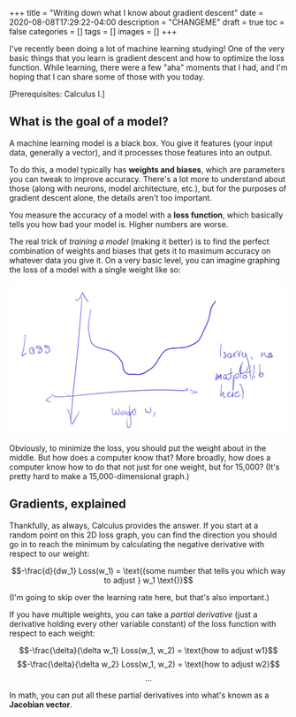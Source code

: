 +++
title = "Writing down what I know about gradient descent"
date = 2020-08-08T17:29:22-04:00
description = "CHANGEME"
draft = true
toc = false
categories = []
tags = []
images = []
+++

I've recently been doing a lot of machine learning studying! One of the very basic things that you learn is gradient descent and how to optimize the loss function. While learning, there were a few "aha" moments that I had, and I'm hoping that I can share some of those with you today.

[Prerequisites: Calculus I.]

## What is the goal of a model?

A machine learning model is a black box. You give it features (your input data, generally a vector), and it processes those features into an output.

To do this, a model typically has **weights and biases**, which are parameters you can tweak to improve accuracy. There's a lot more to understand about those (along with neurons, model architecture, etc.), but for the purposes of gradient descent alone, the details aren't too important.

You measure the accuracy of a model with a **loss function**, which basically tells you how bad your model is. Higher numbers are worse.

The real trick of _training a model_ (making it better) is to find the perfect combination of weights and biases that gets it to maximum accuracy on whatever data you give it. On a very basic level, you can imagine graphing the loss of a model with a single weight like so:

![A basic loss graph. Shows a typical x-y graph with a low point in the middle.](/images/an-intuitive-guide-to-gradient-descent/simple-loss.png)

Obviously, to minimize the loss, you should put the weight about in the middle. But how does a computer know that? More broadly, how does a computer know how to do that not just for one weight, but for 15,000? (It's pretty hard to make a 15,000-dimensional graph.)

## Gradients, explained

Thankfully, as always, Calculus provides the answer. If you start at a random point on this 2D loss graph, you can find the direction you should go in to reach the minimum by calculating the negative derivative with respect to our weight:

$$-\frac{d}{dw_1} Loss(w_1) = \text{(some number that tells you which way to adjust } w_1 \text{)}$$

(I'm going to skip over the learning rate here, but that's also important.)

If you have multiple weights, you can take a *partial derivative* (just a derivative holding every other variable constant) of the loss function with respect to each weight:

$$-\frac{\delta}{\delta w_1} Loss(w_1, w_2) = \text{how to adjust w1}$$
$$-\frac{\delta}{\delta w_2} Loss(w_1, w_2) = \text{how to adjust w2}$$
$$...$$

In math, you can put all these partial derivatives into what's known as a **Jacobian vector**.